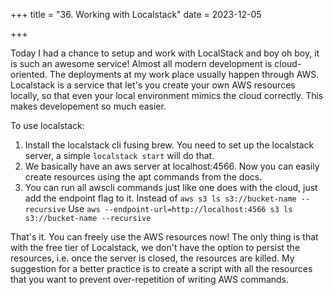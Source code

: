 +++
title = "36. Working with Localstack"
date = 2023-12-05

+++

Today I had a chance to setup and work with LocalStack and boy oh boy, it is such an awesome service! Almost all modern development is cloud-oriented. The deployments at my work place usually happen through AWS. Localstack is a service that let's you create your own AWS resources locally, so that even your local environment mimics the cloud correctly. This makes developement so much easier.

To use localstack:

1. Install the localstack cli fusing brew. You need to set up the localstack server, a simple `localstack start` will do that.
2. We basically have an aws server at localhost:4566. Now you can easily create resources using the apt commands from the docs.
3. You can run all awscli commands just like one does with the cloud, just add the endpoint flag to it.
Instead of `aws s3 ls s3://bucket-name --recursive`
Use `aws --endpoint-url=http://localhost:4566 s3 ls s3://bucket-name --recursive`

That's it. You can freely use the AWS resources now! The only thing is that with the free tier of Localstack, we don't have the option to persist the resources, i.e. once the server is closed, the resources are killed. My suggestion for a better practice is to create a script with all the resources that you want to prevent over-repetition of writing AWS commands.

